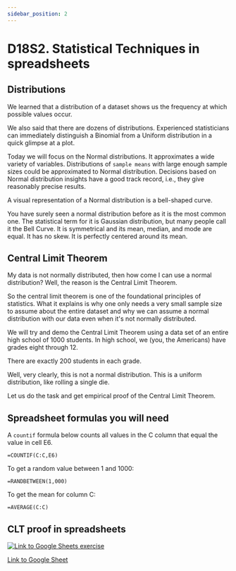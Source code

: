```yaml
---
sidebar_position: 2
---
```


# D18S2. Statistical Techniques in spreadsheets

## Distributions

We learned that a distribution of a dataset shows us the frequency at which possible values occur.

We also said that there are dozens of distributions. Experienced statisticians can immediately distinguish a Binomial from a Uniform distribution in a quick glimpse at a plot. 

Today we will focus on the Normal distributions. It approximates a wide variety of variables. Distributions of `sample means` with large enough sample sizes could be approximated to Normal distribution. Decisions based on Normal distribution insights have a good track record, i.e., they give reasonably precise results.

A visual representation of a Normal distribution is a bell-shaped curve. 

You have surely seen a normal distribution before as it is the most common one. The statistical term for it is Gaussian distribution, but
many people call it the Bell Curve. It is symmetrical and
its mean, median, and mode are equal. It has no skew. It is perfectly centered around its mean.

## Central Limit Theorem

My data is not normally distributed, then how come I can use a normal distribution? Well, the reason is the Central Limit Theorem.

So the central limit theorem is one of the foundational principles of statistics. What it explains is why one only needs a very small sample size to assume about the entire dataset and why we can assume a normal distribution with our data even when it's not normally distributed.

We will try and demo the Central Limit Theorem using a data set of an entire high school of 1000 students. In high school, we (you, the Americans) have grades eight through 12.

There are exactly 200 students in each grade.

Well, very clearly, this is not a normal distribution. This is a uniform distribution, like rolling a single die.

Let us do the task and get empirical proof of the Central Limit Theorem.

## Spreadsheet formulas you will need

A `countif` formula below counts all values in the C column that equal the value in cell E6.

```text
=COUNTIF(C:C,E6)
```

To get a random value between 1 and 1000:

```text
=RANDBETWEEN(1,000)
```

To get the mean for column C:

```text
=AVERAGE(C:C)
```

## CLT proof in spreadsheets

[<img
    src="/img/icons/google-sheets.svg"
    alt="Link to Google Sheets exercise"
/>](https://docs.google.com/spreadsheets/d/1V9f5DBoL54FIVAXayqSvqfKnX2ks-M1WMG0vphm7T8A/edit#gid=0)

[Link to Google Sheet](https://docs.google.com/spreadsheets/d/1V9f5DBoL54FIVAXayqSvqfKnX2ks-M1WMG0vphm7T8A/edit#gid=0)
